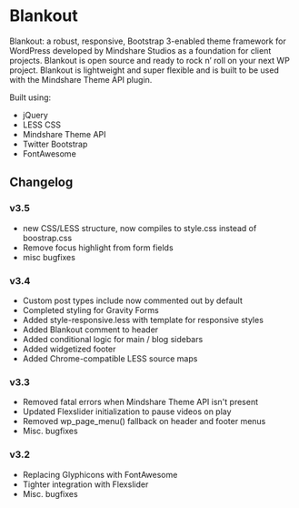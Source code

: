 Blankout
========

Blankout: a robust, responsive, Bootstrap 3-enabled theme framework for WordPress developed by Mindshare Studios as a foundation for client projects. Blankout is open source and ready to rock n’ roll on your next WP project. Blankout is lightweight and super flexible and is built to be used with the Mindshare Theme API plugin.

Built using:
* jQuery
* LESS CSS
* Mindshare Theme API
* Twitter Bootstrap
* FontAwesome

## Changelog

### v3.5
* new CSS/LESS structure, now compiles to style.css instead of boostrap.css
* Remove focus highlight from form fields
* misc bugfixes

### v3.4
* Custom post types include now commented out by default
* Completed styling for Gravity Forms
* Added style-responsive.less with template for responsive styles
* Added Blankout comment to header
* Added conditional logic for main / blog sidebars
* Added widgetized footer
* Added Chrome-compatible LESS source maps

### v3.3
* Removed fatal errors when Mindshare Theme API isn't present
* Updated Flexslider initialization to pause videos on play
* Removed wp_page_menu() fallback on header and footer menus
* Misc. bugfixes

### v3.2
* Replacing Glyphicons with FontAwesome
* Tighter integration with Flexslider
* Misc. bugfixes
